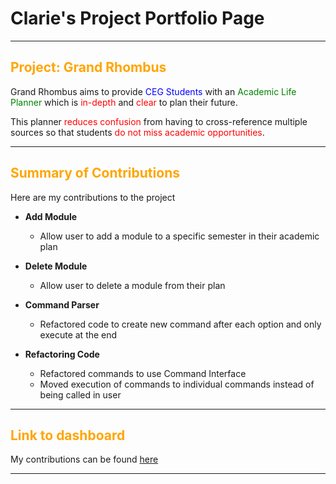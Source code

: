 # Clarie's Project Portfolio Page

---
<h2>
<span style="color:orange;">Project: Grand Rhombus</span>
</h2>
Grand Rhombus aims to provide <span style="color:blue;">CEG Students</span> with an 
<span style="color:green;">Academic Life Planner</span> which is <span style="color:red;"> in-depth 
</span> and <span style="color:red;"> clear </span> to plan their future.

This planner <span style="color:red;">reduces confusion</span> from having to cross-reference multiple sources 
so that students <span style="color:red;">do not miss academic opportunities</span>.

---

<h2>
<span style="color:orange;">Summary of Contributions</span>
</h2>

Here are my contributions to the project

- **Add Module**
    - Allow user to add a module to a specific semester in their academic plan

- **Delete Module**
    - Allow user to delete a module from their plan

- **Command Parser**
    - Refactored code to create new command after each option and only execute at the end 

- **Refactoring Code**
    - Refactored commands to use Command Interface
    - Moved execution of commands to individual commands instead of being called in user 
    

---

<h2>
<span style="color:orange;">Link to dashboard</span>
</h2>

My contributions can be found 
[here](https://nus-cs2113-ay2425s2.github.io/tp-dashboard/?search=clj55&breakdown=true)

---